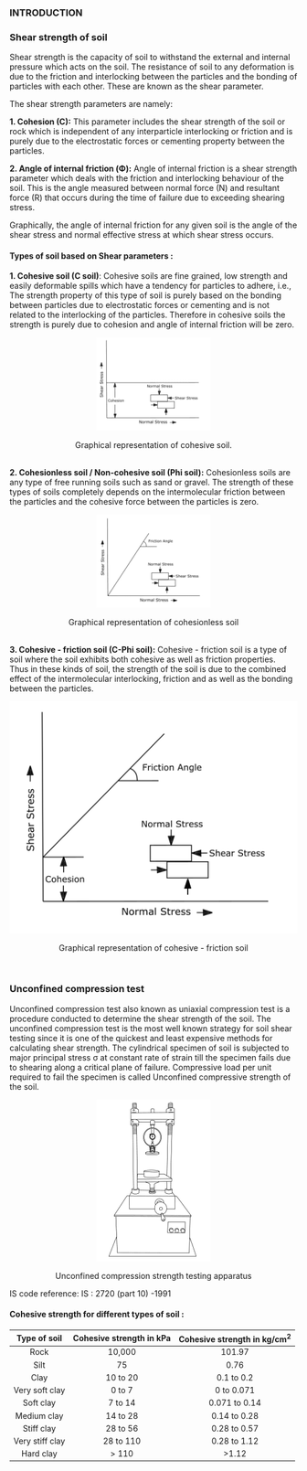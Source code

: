 ### INTRODUCTION

### Shear strength of soil

 Shear strength is the capacity of soil to withstand the external and internal pressure which acts on the soil. The resistance of soil to any deformation is due to the friction and interlocking between the particles and the bonding of particles with each other. These are known as the shear parameter.

The shear strength parameters are namely:

**1. Cohesion (C):**
   This parameter includes the shear strength of the soil or rock which is independent of any interparticle interlocking or friction and is purely due to the electrostatic forces or cementing property between the particles.

**2. Angle of internal friction (Φ):** Angle of internal friction is a shear strength parameter which deals with the friction and interlocking behaviour of the soil. This is the angle measured between normal force (N) and resultant force (R) that occurs during the time of failure due to exceeding shearing stress.

Graphically, the angle of internal friction for any given soil is the angle of the shear stress and normal effective stress at which shear stress occurs.

#### Types of soil based on Shear parameters :

**1. Cohesive soil (C soil)**: Cohesive soils are fine grained, low strength and easily deformable spills which have a tendency for particles to adhere, i.e., The strength property of this type of soil is purely based on the bonding between particles due to electrostatic forces or cementing and is not related to the interlocking of the particles. Therefore in cohesive soils the strength is purely due to cohesion and angle of internal friction will be zero.                            
<center>

![Alt text](images/csoil.png)
</center>
<center>
   Graphical representation of cohesive soil.
</center>

</br>

**2. Cohesionless soil / Non-cohesive soil (Phi soil):**   Cohesionless soils are any type of free running soils such as sand or gravel. The strength of these types of soils completely depends on the intermolecular friction between the particles and the cohesive force between the particles is zero.
<center>

![Alt text](images/Noncohesive.png)
</center>

  <center>Graphical representation of cohesionless soil</center>

</br>

**3. Cohesive - friction soil (C-Phi soil):**
Cohesive - friction soil is a type of soil where the soil exhibits both cohesive as well as friction properties.    
Thus in these kinds of soil, the strength of the soil is due to the combined effect of the intermolecular interlocking, friction and as well as the bonding between the particles.
<center>

  ![Alt text](images/c-phi.png)
</center>

<center>

Graphical representation of cohesive - friction soil</center>

</br>

### Unconfined compression test
Unconfined compression test also known as uniaxial compression test is a procedure  conducted to determine the shear strength of the soil. The unconfined compression test is the most well known strategy for soil shear testing since it is one of the quickest and least expensive methods for calculating shear strength. The cylindrical specimen of soil is subjected to major principal stress &sigma; at constant rate of strain till the specimen fails due to shearing along a critical plane of  failure. Compressive load per unit required to fail the specimen is called Unconfined compressive strength of the soil.
<center>

   ![Alt text](images/machine.png)

Unconfined compression strength testing apparatus</center>


IS code reference: IS : 2720 (part 10) -1991

#### Cohesive strength for different types of soil :

<center>

| Type of soil | Cohesive strength in kPa | Cohesive strength in kg/cm<sup>2</sup> |
| :--------------: | :--------------------------: |:-----------------------------: |
| Rock | 10,000 | 101.97 |
| Silt | 75 | 0.76 |
| Clay | 10 to 20 | 0.1 to 0.2 |
| Very soft clay | 0 to 7  | 0 to 0.071 |
| Soft clay | 7 to 14  | 0.071 to 0.14 |
| Medium clay | 14 to 28  | 0.14 to 0.28 |
| Stiff clay | 28 to 56 | 0.28 to 0.57 |
| Very stiff clay | 28 to 110 | 0.28 to 1.12 |
| Hard clay |> 110 | >1.12 |


</center>

